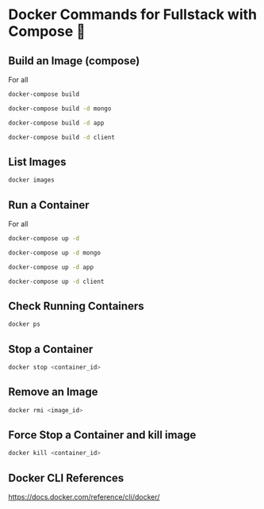 # Docker Commands for Fullstack with Compose 🐳

## Build an Image (compose)

For all
```` bash
docker-compose build
````


```` bash
docker-compose build -d mongo
````

```` bash
docker-compose build -d app
````

```` bash
docker-compose build -d client
````

## List Images

```` bash
docker images
````

## Run a Container

For all
```` bash
docker-compose up -d
````

```` bash
docker-compose up -d mongo
````

```` bash
docker-compose up -d app
````

```` bash
docker-compose up -d client
````

## Check Running Containers

```` bash
docker ps
````

## Stop a Container

```` bash
docker stop <container_id>
````

## Remove an Image

```` bash
docker rmi <image_id>
````

## Force Stop a Container and kill image

```` bash
docker kill <container_id>
````

## Docker CLI References

https://docs.docker.com/reference/cli/docker/